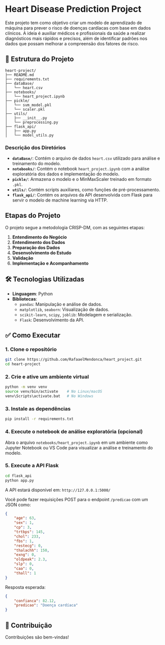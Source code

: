 # Heart Disease Prediction Project

Este projeto tem como objetivo criar um modelo de aprendizado de máquina para prever o risco de doenças cardíacas com base em dados clínicos. A ideia é auxiliar médicos e profissionais da saúde a realizar diagnósticos mais rápidos e precisos, além de identificar padrões nos dados que possam melhorar a compreensão dos fatores de risco.

## 📁 Estrutura do Projeto

```
heart-project/
├── README.md
├── requirements.txt
├── dataBase/
│   └── heart.csv
├── notebooks/
│   └── heart_project.ipynb
├── pickle/
│   └── svm_model.pkl
│   └── scaler.pkl
├── utils/
│   ├── __init__.py
│   └── preprocessing.py
├── flask_api/
│   ├── app.py
│   └── model_utils.py
```

### Descrição dos Diretórios

- **`dataBase/`**: Contém o arquivo de dados `heart.csv` utilizado para análise e treinamento do modelo.
- **`notebooks/`**: Contém o notebook `heart_project.ipynb` com a análise exploratória dos dados e implementação do modelo.
- **`pickle/`**: Armazena o modelo e o MinMaxScaler treinado em formato `.pkl`.
- **`utils/`**: Contém scripts auxiliares, como funções de pré-processamento.
- **`flask_api/`**: Contém os arquivos da API desenvolvida com Flask para servir o modelo de machine learning via HTTP.

## Etapas do Projeto

O projeto segue a metodologia CRISP-DM, com as seguintes etapas:

1. **Entendimento do Negócio**
2. **Entendimento dos Dados**
3. **Preparação dos Dados**
4. **Desenvolvimento do Estudo**
5. **Validação**
6. **Implementação e Acompanhamento**

## 🛠️ Tecnologias Utilizadas

- **Linguagem**: Python
- **Bibliotecas**:
  - `pandas`: Manipulação e análise de dados.
  - `matplotlib`, `seaborn`: Visualização de dados.
  - `scikit-learn`, `scipy`, `joblib`: Modelagem e serialização.
  - `Flask`: Desenvolvimento da API.

## ✅ Como Executar

### 1. Clone o repositório

```bash
git clone https://github.com/RafaaelMendonca/heart_project.git
cd heart-project
```

### 2. Crie e ative um ambiente virtual

```bash
python -m venv venv
source venv/bin/activate    # No Linux/macOS
venv\Scripts\activate.bat   # No Windows
```

### 3. Instale as dependências

```bash
pip install -r requirements.txt
```

### 4. Execute o notebook de análise exploratória (opcional)

Abra o arquivo `notebooks/heart_project.ipynb` em um ambiente como Jupyter Notebook ou VS Code para visualizar a análise e treinamento do modelo.

### 5. Execute a API Flask

```bash
cd flask_api
python app.py
```

A API estará disponível em: `http://127.0.0.1:5000/`

Você pode fazer requisições POST para o endpoint `/predicao` com um JSON como:

```json
{
    "age": 63,
    "sex": 1,
    "cp": 3,
    "trtbps": 145,
    "chol": 233,
    "fbs": 1,
    "restecg": 0,
    "thalachh": 150,
    "exng": 0,
    "oldpeak": 2.3,
    "slp": 0,
    "caa": 0,
    "thall": 1
}
```

Resposta esperada:

```json
{
    "confianca": 82.12,
    "predicao": "Doença cardíaca"
}
```

## 🤝 Contribuição

Contribuições são bem-vindas!
